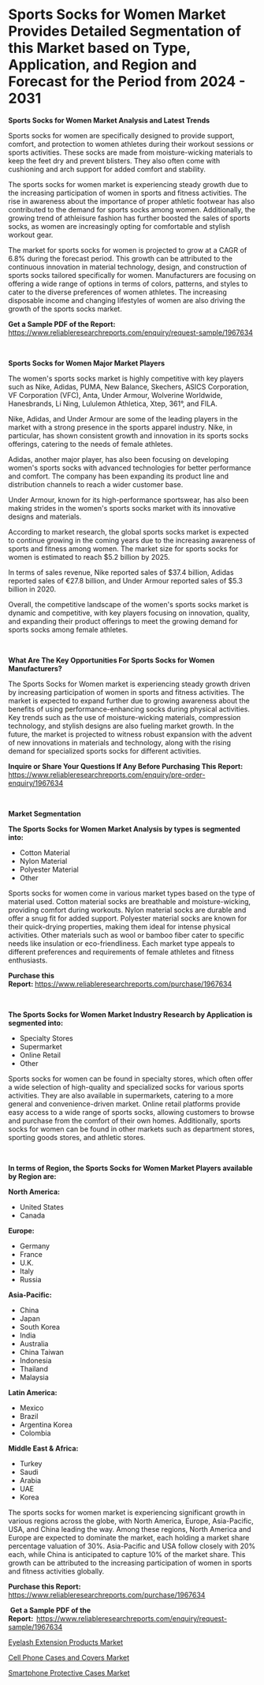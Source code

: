<p><h1>Sports Socks for Women Market Provides Detailed Segmentation of this Market based on Type, Application, and Region and Forecast for the Period from 2024 - 2031</h1></p><p><strong>Sports Socks for Women Market Analysis and Latest Trends</strong></p>
<p><p>Sports socks for women are specifically designed to provide support, comfort, and protection to women athletes during their workout sessions or sports activities. These socks are made from moisture-wicking materials to keep the feet dry and prevent blisters. They also often come with cushioning and arch support for added comfort and stability.</p><p>The sports socks for women market is experiencing steady growth due to the increasing participation of women in sports and fitness activities. The rise in awareness about the importance of proper athletic footwear has also contributed to the demand for sports socks among women. Additionally, the growing trend of athleisure fashion has further boosted the sales of sports socks, as women are increasingly opting for comfortable and stylish workout gear.</p><p>The market for sports socks for women is projected to grow at a CAGR of 6.8% during the forecast period. This growth can be attributed to the continuous innovation in material technology, design, and construction of sports socks tailored specifically for women. Manufacturers are focusing on offering a wide range of options in terms of colors, patterns, and styles to cater to the diverse preferences of women athletes. The increasing disposable income and changing lifestyles of women are also driving the growth of the sports socks market.</p></p>
<p><strong>Get a Sample PDF of the Report:&nbsp;</strong> <a href="https://www.reliableresearchreports.com/enquiry/request-sample/1967634">https://www.reliableresearchreports.com/enquiry/request-sample/1967634</a></p>
<p>&nbsp;</p>
<p><strong>Sports Socks for Women Major Market Players</strong></p>
<p><p>The women's sports socks market is highly competitive with key players such as Nike, Adidas, PUMA, New Balance, Skechers, ASICS Corporation, VF Corporation (VFC), Anta, Under Armour, Wolverine Worldwide, Hanesbrands, Li Ning, Lululemon Athletica, Xtep, 361°, and FILA.</p><p>Nike, Adidas, and Under Armour are some of the leading players in the market with a strong presence in the sports apparel industry. Nike, in particular, has shown consistent growth and innovation in its sports socks offerings, catering to the needs of female athletes.</p><p>Adidas, another major player, has also been focusing on developing women's sports socks with advanced technologies for better performance and comfort. The company has been expanding its product line and distribution channels to reach a wider customer base.</p><p>Under Armour, known for its high-performance sportswear, has also been making strides in the women's sports socks market with its innovative designs and materials.</p><p>According to market research, the global sports socks market is expected to continue growing in the coming years due to the increasing awareness of sports and fitness among women. The market size for sports socks for women is estimated to reach $5.2 billion by 2025.</p><p>In terms of sales revenue, Nike reported sales of $37.4 billion, Adidas reported sales of €27.8 billion, and Under Armour reported sales of $5.3 billion in 2020.</p><p>Overall, the competitive landscape of the women's sports socks market is dynamic and competitive, with key players focusing on innovation, quality, and expanding their product offerings to meet the growing demand for sports socks among female athletes.</p></p>
<p>&nbsp;</p>
<p><strong>What Are The Key Opportunities For Sports Socks for Women Manufacturers?</strong></p>
<p><p>The Sports Socks for Women market is experiencing steady growth driven by increasing participation of women in sports and fitness activities. The market is expected to expand further due to growing awareness about the benefits of using performance-enhancing socks during physical activities. Key trends such as the use of moisture-wicking materials, compression technology, and stylish designs are also fueling market growth. In the future, the market is projected to witness robust expansion with the advent of new innovations in materials and technology, along with the rising demand for specialized sports socks for different activities.</p></p>
<p><strong>Inquire or Share Your Questions If Any Before Purchasing This Report:</strong> <a href="https://www.reliableresearchreports.com/enquiry/pre-order-enquiry/1967634">https://www.reliableresearchreports.com/enquiry/pre-order-enquiry/1967634</a></p>
<p>&nbsp;</p>
<p><strong>Market Segmentation</strong></p>
<p><strong>The Sports Socks for Women Market Analysis by types is segmented into:</strong></p>
<p><ul><li>Cotton Material</li><li>Nylon Material</li><li>Polyester Material</li><li>Other</li></ul></p>
<p><p>Sports socks for women come in various market types based on the type of material used. Cotton material socks are breathable and moisture-wicking, providing comfort during workouts. Nylon material socks are durable and offer a snug fit for added support. Polyester material socks are known for their quick-drying properties, making them ideal for intense physical activities. Other materials such as wool or bamboo fiber cater to specific needs like insulation or eco-friendliness. Each market type appeals to different preferences and requirements of female athletes and fitness enthusiasts.</p></p>
<p><strong>Purchase this Report:&nbsp;</strong><a href="https://www.reliableresearchreports.com/purchase/1967634">https://www.reliableresearchreports.com/purchase/1967634</a></p>
<p>&nbsp;</p>
<p><strong>The Sports Socks for Women Market Industry Research by Application is segmented into:</strong></p>
<p><ul><li>Specialty Stores</li><li>Supermarket</li><li>Online Retail</li><li>Other</li></ul></p>
<p><p>Sports socks for women can be found in specialty stores, which often offer a wide selection of high-quality and specialized socks for various sports activities. They are also available in supermarkets, catering to a more general and convenience-driven market. Online retail platforms provide easy access to a wide range of sports socks, allowing customers to browse and purchase from the comfort of their own homes. Additionally, sports socks for women can be found in other markets such as department stores, sporting goods stores, and athletic stores.</p></p>
<p>&nbsp;</p>
<p><strong>In terms of Region, the Sports Socks for Women Market Players available by Region are:</strong></p>
<p>
    <p> <strong> North America: </strong>
        <ul>
            <li>United States</li>
            <li>Canada</li>
        </ul>
        </p> 
    <p> <strong> Europe: </strong>
        <ul>
            <li>Germany</li>
            <li>France</li>
            <li>U.K.</li>
            <li>Italy</li>
            <li>Russia</li>
        </ul>
        </p> 
    <p> <strong> Asia-Pacific: </strong>
        <ul>
            <li>China</li>
            <li>Japan</li>
            <li>South Korea</li>
            <li>India</li>
            <li>Australia</li>
            <li>China Taiwan</li>
            <li>Indonesia</li>
            <li>Thailand</li>
            <li>Malaysia</li>
        </ul>
        </p> 
    <p> <strong> Latin America: </strong>
        <ul>
            <li>Mexico</li>
            <li>Brazil</li>
            <li>Argentina Korea</li>
            <li>Colombia</li>
        </ul>
        </p> 
    <p> <strong> Middle East & Africa: </strong>
        <ul>
            <li>Turkey</li>
            <li>Saudi</li>
            <li>Arabia</li>
            <li>UAE</li>
            <li>Korea</li>
        </ul>
    </p>
    </p>
<p><p>The sports socks for women market is experiencing significant growth in various regions across the globe, with North America, Europe, Asia-Pacific, USA, and China leading the way. Among these regions, North America and Europe are expected to dominate the market, each holding a market share percentage valuation of 30%. Asia-Pacific and USA follow closely with 20% each, while China is anticipated to capture 10% of the market share. This growth can be attributed to the increasing participation of women in sports and fitness activities globally.</p></p>
<p><strong>Purchase this Report: </strong><a href="https://www.reliableresearchreports.com/purchase/1967634">https://www.reliableresearchreports.com/purchase/1967634</a></p>
<p>&nbsp;<strong>Get a Sample PDF of the Report:&nbsp;&nbsp;</strong><a href="https://www.reliableresearchreports.com/enquiry/request-sample/1967634">https://www.reliableresearchreports.com/enquiry/request-sample/1967634</a></p>
<p><strong></strong></p>
<p><p><a href="https://github.com/wwwkeltoum/Market-Research-Report-List-2/blob/main/eyelash-extension-products-market.md">Eyelash Extension Products Market</a></p><p><a href="https://github.com/gamblestampleyjenny50m5sl6/Market-Research-Report-List-1/blob/main/cell-phone-cases-and-covers-market.md">Cell Phone Cases and Covers Market</a></p><p><a href="https://github.com/nicholepatriciadoylenwnrjr0/Market-Research-Report-List-1/blob/main/smartphone-protective-cases-market.md">Smartphone Protective Cases Market</a></p></p>